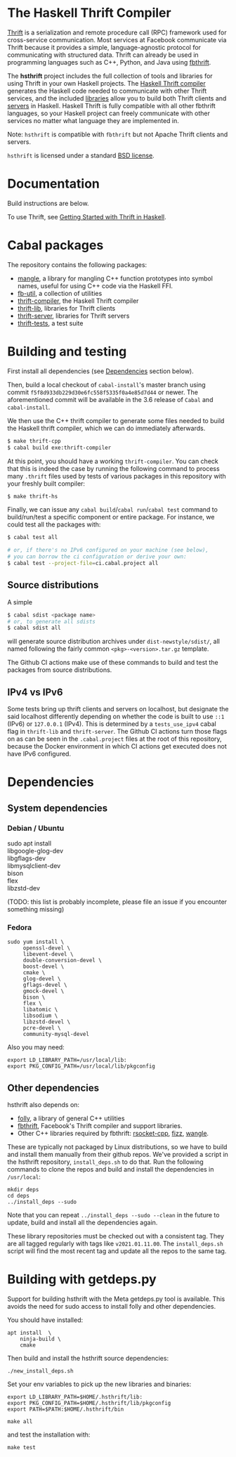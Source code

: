# The Haskell Thrift Compiler

[Thrift](https://thrift.apache.org/static/files/thrift-20070401.pdf)
is a serialization and remote procedure call (RPC) framework used for
cross-service communication. Most services at Facebook communicate via
Thrift because it provides a simple, language-agnostic protocol for
communicating with structured data. Thrift can already be used in
programming languages such as C++, Python, and Java using
[fbthrift](https://github.com/facebook/fbthrift).

The **hsthrift** project includes the full collection of tools and
libraries for using Thrift in your own Haskell projects. The [Haskell
Thrift compiler](compiler) generates the Haskell
code needed to communicate with other Thrift services, and the
included [libraries](lib) allow you to build both
Thrift clients and [servers](server) in
Haskell. Haskell Thrift is fully compatible with all other fbthrift
languages, so your Haskell project can freely communicate with other
services no matter what language they are implemented in.

Note: `hsthrift` is compatible with `fbthrift` but not Apache
Thrift clients and servers.

`hsthrift` is licensed under a standard [BSD license](LICENSE).

# Documentation

Build instructions are below.

To use Thrift, see [Getting Started with Thrift in Haskell](docs/README.md).

# Cabal packages

The repository contains the following packages:

* [mangle](common/mangle), a library for mangling C++
  function prototypes into symbol names, useful for using C++ code via
  the Haskell FFI.
* [fb-util](common/util), a collection of utilities
* [thrift-compiler](compiler), the Haskell Thrift compiler
* [thrift-lib](lib), libraries for Thrift clients
* [thrift-server](server), libraries for Thrift servers
* [thrift-tests](tests), a test suite

# Building and testing

First install all dependencies (see [Dependencies](#Dependencies) section below).

Then, build a local checkout of `cabal-install`'s master branch
using commit `f5f8d933db229d30e6fc558f5335f0a4e85d7d44` or
newer. The aforementioned commit will be available in the
3.6 release of `Cabal` and `cabal-install`.

We then use the C++ thrift compiler to generate some files needed
to build the Haskell thrift compiler, which we can do immediately
afterwards.

``` sh
$ make thrift-cpp
$ cabal build exe:thrift-compiler
```

At this point, you should have a working `thrift-compiler`. You can
check that this is indeed the case by running the following
command to process many `.thrift` files used by tests of various
packages in this repository with your freshly built compiler:

``` sh
$ make thrift-hs
```

Finally, we can issue any `cabal build`/`cabal run`/`cabal test`
command to build/run/test a specific component or entire package.
For instance, we could test all the packages with:

``` sh
$ cabal test all

# or, if there's no IPv6 configured on your machine (see below),
# you can borrow the ci configuration or derive your own:
$ cabal test --project-file=ci.cabal.project all
```

## Source distributions

A simple

``` sh
$ cabal sdist <package name>
# or, to generate all sdists
$ cabal sdist all
```

will generate source distribution archives under
`dist-newstyle/sdist/`, all named following the fairly common
`<pkg>-<version>.tar.gz` template.

The Github CI actions make use of these commands to build and test
the packages from source distributions.

## IPv4 vs IPv6

Some tests bring up thrift clients and servers on localhost, but
designate the said localhost differently depending on whether the
code is built to use `::1` (IPv6) or `127.0.0.1` (IPv4). This is
determined by a `tests_use_ipv4` cabal flag in `thrift-lib` and
`thrift-server`. The Github CI actions turn those flags on as can
be seen in the `.cabal.project` files at the root of this repository,
because the Docker environment in which CI actions get executed does
not have IPv6 configured.

# Dependencies

## System dependencies

### Debian / Ubuntu

sudo apt install \
    libgoogle-glog-dev \
    libgflags-dev \
    libmysqlclient-dev \
    bison \
    flex \
    libzstd-dev

(TODO: this list is probably incomplete, please file an issue if you
encounter something missing)

### Fedora

```
sudo yum install \
     openssl-devel \
     libevent-devel \
     double-conversion-devel \
     boost-devel \
     cmake \
     glog-devel \
     gflags-devel \
     gmock-devel \
     bison \
     flex \
     libatomic \
     libsodium \
     libzstd-devel \
     pcre-devel \
     community-mysql-devel
```

Also you may need:

```
export LD_LIBRARY_PATH=/usr/local/lib:
export PKG_CONFIG_PATH=/usr/local/lib/pkgconfig
```

## Other dependencies

hsthrift also depends on:

* [folly](https://github.com/facebook/folly), a library of general C++ utilities
* [fbthrift](https://github.com/facebook/fbthrift), Facebook's Thrift compiler and support libraries.
* Other C++ libraries required by fbthrift: [rsocket-cpp](https://github.com/rsocket/rsocket-cpp), [fizz](https://github.com/facebookincubator/fizz), [wangle](https://github.com/facebook/wangle).

These are typically not packaged by Linux distributions, so we have to
build and install them manually from their github repos.  We've
provided a script in the hsthrift repository, `install_deps.sh` to do
that.  Run the following commands to clone the repos and build and
install the dependencies in `/usr/local`:

```
mkdir deps
cd deps
../install_deps --sudo
```

Note that you can repeat `../install_deps --sudo --clean` in the
future to update, build and install all the dependencies
again.

These library repositories must be checked out with a consistent
tag. They are all tagged regularly with tags like
`v2021.01.11.00`. The `install_deps.sh` script will find the most
recent tag and update all the repos to the same tag.

# Building with getdeps.py

Support for building hsthrift with the Meta getdeps.py tool is available. This
avoids the need for sudo access to install folly and other dependencies.

You should have installed:
```
apt install  \
    ninja-build \
    cmake
```

Then build and install the hsthrift source dependencies:
```
./new_install_deps.sh

```

Set your env variables to pick up the new libraries and binaries:
```
export LD_LIBRARY_PATH=$HOME/.hsthrift/lib:
export PKG_CONFIG_PATH=$HOME/.hsthrift/lib/pkgconfig
export PATH=$PATH:$HOME/.hsthrift/bin
```

```
make all
```

and test the installation with:
```
make test
```
